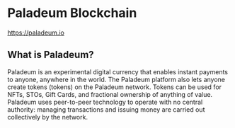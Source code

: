 Paladeum Blockchain
=====================================

https://paladeum.io

What is Paladeum?
----------------

Paladeum is an experimental digital currency that enables instant payments to
anyone, anywhere in the world. The Paladeum platform also lets anyone create tokens (tokens) on the Paladeum network.
Tokens can be used for NFTs, STOs, Gift Cards, and fractional ownership of anything of value.
Paladeum uses peer-to-peer technology to operate
with no central authority: managing transactions and issuing money are carried
out collectively by the network. 

